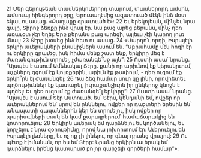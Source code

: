 21 Մեր գերութեան տասներկուերորդ տարում, տասներորդ ամսին, ամսուայ հինգերորդ օրը, Երուսաղէմից ազատուած մէկն ինձ մօտ եկաւ ու ասաց. «Քաղաքը գրաւուած է»: 22 Եւ երեկոյեան, մինչեւ նրա գալը, Տիրոջ ձեռքը ինձ վրայ էր. նա բաց արեց բերանս, մինչ դեռ առաւօտ չէր եղել: Երբ բերանս բաց արեցի, այլեւս չէի կարող լուռ մնալ:
23 Տէրը խօսեց ինձ հետ ու ասաց. 24 «Մարդո՛ւ որդի, Իսրայէլի երկրի աւերակների բնակիչներն ասում են. “Աբրահամը մէկ հոգի էր ու երկիրը գրաւեց, իսկ հիմա մենք շատ ենք, երկիրը մեզ է ժառանգութիւն տրուել, չժառանգե՞նք այն”: 25 Ուստի ասա՛ նրանց. “Այսպէս է ասում Ամենակալ Տէրը. քանի որ արիւնով էք կերակրւում, աչքներդ գցում էք կուռքերին, արիւն էք թափում, - դեռ ուզում էք երկի՞րն էլ ժառանգել: 26 Դա ձեզ համար սուր կը լինի, որովհետեւ պղծութիւններ էք կատարել, իւրաքանչիւրն իր ընկերոջ կնոջն է պղծել: Եւ դեռ ուզում էք ժառանգե՞լ երկիրը”: 27 Ուստի ասա՛ նրանց. “Այսպէս է ասում Տէր Աստուած. ես՝ Տէրս, կենդանի եմ, ովքեր որ աւերակներում են՝ սրով են ընկնելու, ովքեր որ դաշտերի երեսին են՝ անապատի գազաններին կեր են տրուելու, իսկ ովքեր որ պարիսպների տակ են կամ քարայրերում՝ համաճարակից են կոտորուելու: 28 Երկիրն աւերակ եմ դարձնելու եւ կործանելու, եւ կորչելու է նրա զօրութիւնը, որով նա յոխորտում էր: Աւերուելու են Իսրայէլի լեռները, եւ ոչ ոք չի լինելու, որ գնայ դրանց վրայով: 29 Ու պէտք է իմանան, որ ես եմ Տէրը: Նրանց երկիրն աւերակ եմ դարձնելու իրենց կատարած բոլոր գարշելի գործերի համար”»:
